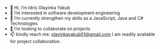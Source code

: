 - 👋 Hi, I’m Idris Olayinka Yakub
- 👀 I’m interested in software development engineering
- 🌱 I’m currently strengthen my skills as a JavaScript, Java and C# Technologies
- 💞️ I’m looking to collaborate on projects
- 📫 kindly reach me: olayinkayakub01@gmail.com
I am readily available for project collaboration.

<!---
driiisdev/driiisdev is a ✨ special ✨ repository because its `README.md` (this file) appears on your GitHub profile.
You can click the Preview link to take a look at your changes.
--->
